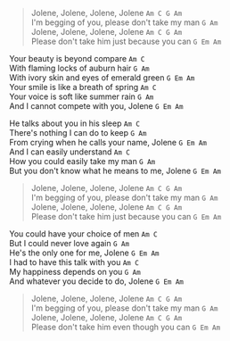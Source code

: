 >Jolene, Jolene, Jolene, Jolene				`Am C G Am`  
>I'm begging of you, please don't take my man		`G Am`  
>Jolene, Jolene, Jolene, Jolene				`Am C G Am`  
>Please don't take him just because you can		`G Em Am`  

Your beauty is beyond compare				`Am C`  
With flaming locks of auburn hair			`G Am`  
With ivory skin and eyes of emerald green		`G Em Am`  
Your smile is like a breath of spring			`Am C`  
Your voice is soft like summer rain			`G Am`  
And I cannot compete with you, Jolene			`G Em Am`  

He talks about you in his sleep				`Am C`  
There's nothing I can do to keep			`G Am`  
From crying when he calls your name, Jolene		`G Em Am`  
And I can easily understand				`Am C`  
How you could easily take my man			`G Am`  
But you don't know what he means to me, Jolene		`G Em Am`  

>Jolene, Jolene, Jolene, Jolene				`Am C G Am`  
>I'm begging of you, please don't take my man		`G Am`  
>Jolene, Jolene, Jolene, Jolene				`Am C G Am`  
>Please don't take him just because you can		`G Em Am`  

You could have your choice of men			`Am C`  
But I could never love again				`G Am`  
He's the only one for me, Jolene			`G Em Am`  
I had to have this talk with you			`Am C`  
My happiness depends on you				`G Am`  
And whatever you decide to do, Jolene			`G Em Am`  

>Jolene, Jolene, Jolene, Jolene				`Am C G Am`  
>I'm begging of you, please don't take my man		`G Am`  
>Jolene, Jolene, Jolene, Jolene				`Am C G Am`  
>Please don't take him even though you can		`G Em Am`  
